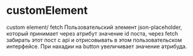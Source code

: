 # customElement
custom element/ fetch 
Пользовательский элемент json-placeholder, который принимает через атрибут значение id поста, 
через fetch забирать этот пост с api и отрисовывать в этом пользовательском интерфейсе. При нахадии на button увеличивает значение атрибуда.



